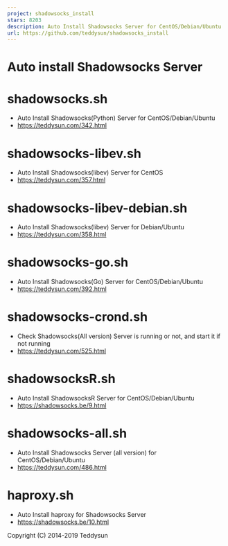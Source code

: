 ```yaml
---
project: shadowsocks_install
stars: 8203
description: Auto Install Shadowsocks Server for CentOS/Debian/Ubuntu
url: https://github.com/teddysun/shadowsocks_install
---
```


Auto install Shadowsocks Server
===============================

shadowsocks.sh
==============

-   Auto Install Shadowsocks(Python) Server for CentOS/Debian/Ubuntu
-   https://teddysun.com/342.html

shadowsocks-libev.sh
====================

-   Auto Install Shadowsocks(libev) Server for CentOS
-   https://teddysun.com/357.html

shadowsocks-libev-debian.sh
===========================

-   Auto Install Shadowsocks(libev) Server for Debian/Ubuntu
-   https://teddysun.com/358.html

shadowsocks-go.sh
=================

-   Auto Install Shadowsocks(Go) Server for CentOS/Debian/Ubuntu
-   https://teddysun.com/392.html

shadowsocks-crond.sh
====================

-   Check Shadowsocks(All version) Server is running or not, and start it if not running
-   https://teddysun.com/525.html

shadowsocksR.sh
===============

-   Auto Install ShadowsocksR Server for CentOS/Debian/Ubuntu
-   https://shadowsocks.be/9.html

shadowsocks-all.sh
==================

-   Auto Install Shadowsocks Server (all version) for CentOS/Debian/Ubuntu
-   https://teddysun.com/486.html

haproxy.sh
==========

-   Auto Install haproxy for Shadowsocks Server
-   https://shadowsocks.be/10.html

Copyright (C) 2014-2019 Teddysun
